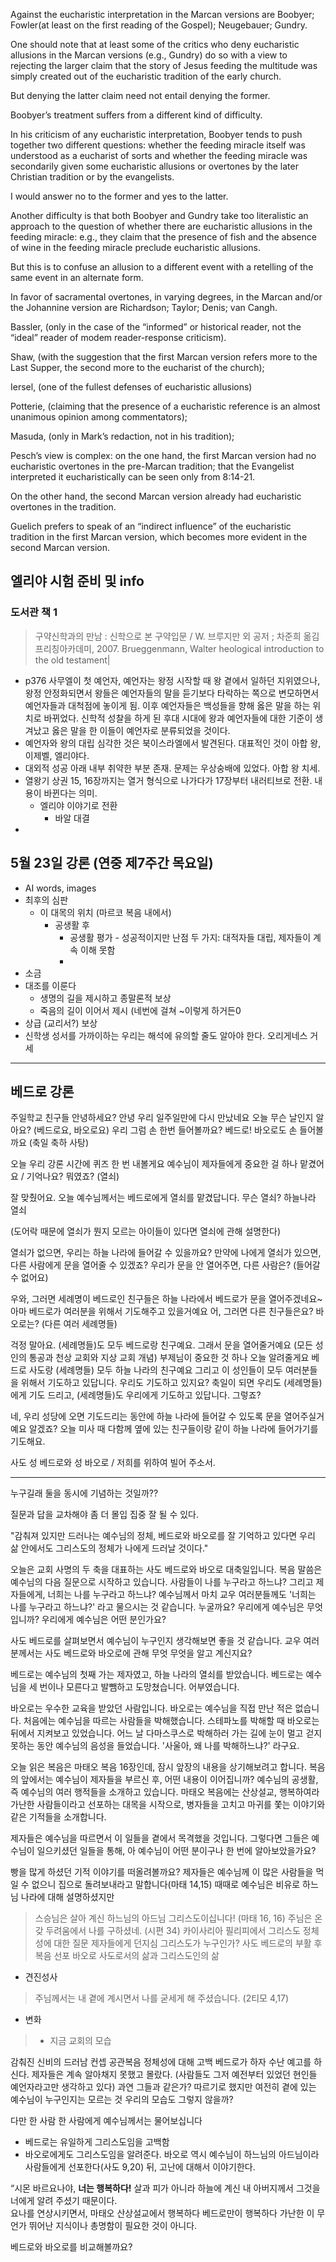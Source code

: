
Against the eucharistic interpretation in the Marcan versions are Boobyer; Fowler(at least on the first reading of the Gospel); Neugebauer; Gundry. 

One should note that at least some of the critics who deny eucharistic allusions in the Marcan versions (e.g., Gundry) do so with a view to rejecting the larger claim that the story of Jesus feeding the multitude was simply created out of the eucharistic tradition of the early church. 

But denying the latter claim need not entail denying the former.

Boobyer’s treatment suffers from a different kind of difficulty. 

In his criticism of any eucharistic interpretation, Boobyer tends to push together two different questions: whether the feeding miracle itself was understood as a eucharist of sorts and whether the feeding miracle was secondarily given some eucharistic allusions or overtones by the later Christian tradition or by the evangelists. 

I would answer no to the former and yes to the latter. 

Another difficulty is that both Boobyer and Gundry take too literalistic an approach to the question of whether there are eucharistic allusions in the feeding miracle: e.g., they claim that the presence of fish and the absence of wine in the feeding miracle preclude eucharistic allusions. 

But this is to confuse an allusion to a different event with a retelling of the same event in an alternate form.

In favor of sacramental overtones, in varying degrees, in the Marcan and/or the Johannine version are Richardson; Taylor; Denis; van Cangh.

Bassler, (only in the case of the “informed” or historical reader, not the “ideal” reader of modem reader-response criticism).

Shaw, (with the suggestion that the first Marcan version
refers more to the Last Supper, the second more to the eucharist of the church);

Iersel, (one of the fullest defenses of eucharistic allusions)

Potterie, (claiming that the presence of a eucharistic reference is an almost unanimous opinion among commentators);

Masuda, (only in Mark’s redaction, not in his tradition);


Pesch’s view is complex: on the one hand, the first Marcan version had no eucharistic overtones in the pre-Marcan tradition; that the Evangelist interpreted it eucharistically can be seen only from 8:14-21.

On the other hand, the second Marcan version already had eucharistic overtones in the tradition. 

Guelich prefers to speak of an “indirect influence” of the eucharistic tradition in the first Marcan version, which becomes more evident in the second Marcan version.


## 엘리야 시험 준비 및 info
### 도서관 책 1 
> 구약신학과의 만남 : 신학으로 본 구약입문 / W. 브루지만 외 공저 ; 차준희 옮김 프리칭아카데미, 2007. Brueggenmann, Walter heological introduction to the old testament|

- p376 사무엘이 첫 예언자, 예언자는 왕정 시작할 때 왕 곁에서 일하던 지위였으나, 왕정 안정화되면서 왕들은 예언자들의 말을 듣기보다 타락하는 쪽으로 변모하면서 예언자들과 대척점에 놓이게 됨. 이후 예언자들은 백성들을 향해 옳은 말을 하는 위치로 바뀌었다. 신학적 성찰을 하게 된 후대 시대에 왕과 예언자들에 대한 기준이 생겨났고 옳은 말을 한 이들이 예언자로 분류되었을 것이다. 
- 예언자와 왕의 대립 심각한 것은 북이스라엘에서 발견된다. 대표적인 것이 아합 왕, 이제벨, 엘리야다.
- 대외적 성공 아래 내부 취약한 부분 존재. 문제는 우상숭배에 있었다. 아합 왕 치세.
- 열왕기 상권 15, 16장까지는 열거 형식으로 나가다가 17장부터 내러티브로 전환. 내용이 바뀐다는 의미.
	- 엘리야 이야기로 전환
		- 바알 대결
- 


## 5월 23일 강론 (연중 제7주간 목요일)
- AI words, images
- 최후의 심판
	- 이 대목의 위치 (마르코 복음 내에서)
		- 공생활 후
			- 공생활 평가 - 성공적이지만 난점 두 가지: 대적자들 대립, 제자들이 계속 이해 못함
			- 
- 소금
- 대조를 이룬다
	- 생명의 길을 제시하고 종말론적 보상
	- 죽음의 길이 이어서 제시 (네번에 걸쳐 ~이렇게 하거든0
- 상급 (교리서?) 보상
- 신학생 성서를 가까이하는 우리는 해석에 유의할 줄도 알아야 한다. 오리게네스 거세






----

## 베드로 강론

주일학교 친구들 안녕하세요? 안녕
우리 일주일만에 다시 만났네요
오늘 무슨 날인지 알아요? (베드로요, 바오로요)
우리 그럼 손 한번 들어볼까요? 베드로! 바오로도 손 들어볼까요
(축일 축하 사탕)

오늘 우리 강론 시간에 퀴즈 한 번 내볼게요
예수님이 제자들에게 중요한 걸 하나 맡겼어요 / 기억나요? 뭐였죠?
(열쇠)

잘 맞췄어요. 오늘 예수님께서는 베드로에게 열쇠를 맡겼답니다.
무슨 열쇠? 하늘나라 열쇠

(도어락 때문에 열쇠가 뭔지 모르는 아이들이 있다면 열쇠에 관해 설명한다)

열쇠가 없으면, 우리는 하늘 나라에 들어갈 수 있을까요?
만약에 나에게 열쇠가 있으면, 다른 사람에게 문을 열어줄 수 있겠죠?
우리가 문을 안 열어주면, 다른 사람은? (들어갈 수 없어요)

우와, 그러면 세례명이 베드로인 친구들은 하늘 나라에서 베드로가 문을 열어주겠네요~
아마 베드로가 여러분을 위해서 기도해주고 있을거예요
어, 그러면 다른 친구들은요? 바오로는?
(다른 여러 세례명들)

걱정 말아요. (세례명들)도 모두 베드로랑 친구예요. 그래서 문을 열어줄거예요
(모든 성인의 통공과 천상 교회와 지상 교회 개념)
부제님이 중요한 것 하나 오늘 알려줄게요
베드로 사도랑 (세례명들) 모두 하늘 나라의 친구예요
그리고 이 성인들이 모두 여러분들을 위해서 기도하고 있답니다.
우리도 기도하고 있지요? 축일이 되면 우리도 (세례명들) 에게 기도 드리고,
(세례명들)도 우리에게 기도하고 있답니다. 그렇죠?

네, 우리 성당에 오면 기도드리는 동안에
하늘 나라에 들어갈 수 있도록 문을 열어주실거예요
알겠죠? 오늘 미사 때 다함께 옆에 있는 친구들이랑 같이 하늘 나라에 들어가기를 기도해요.

사도 성 베드로와 성 바오로 / 저희를 위하여 빌어 주소서.

----

누구길래 둘을 동시에 기념하는 것일까??


질문과 답을 교차해야 좀 더 몰입 집중 잘 될 수 있다.



"감춰져 있지만 드러나는 예수님의 정체,
베드로와 바오로를 잘 기억하고 있다면
우리 삶 안에서도 그리스도의 정체가 나에게 드러날 것이다."


오늘은 교회 사명의 두 축을 대표하는 사도 베드로와 바오로 대축일입니다. 복음 말씀은 예수님의 다음 질문으로 시작하고 있습니다. 사람들이 나를 누구라고 하느냐? 그리고 제자들에게, 너희는 나를 누구라고 하느냐?
예수님께서 마치 교우 여러분들께도 '너희는 나를 누구라고 하느냐?' 라고 물으시는 것 같습니다.
누굴까요? 우리에게 예수님은 무엇입니까? 우리에게 예수님은 어떤 분인가요?

사도 베드로를 살펴보면서 예수님이 누구인지 생각해보면 좋을 것 같습니다.
교우 여러분께서는 사도 베드로와 바오로에 관해 무엇 무엇을 알고 계신지요?

베드로는 예수님의 첫째 가는 제자였고, 하늘 나라의 열쇠를 받았습니다. 베드로는 예수님을 세 번이나 모른다고 발뺌하고 도망쳤습니다. 어부였습니다.

바오로는 우수한 교육을 받았던 사람입니다. 바오로는 예수님을 직접 만난 적은 없습니다. 처음에는 예수님을 따르는 사람들을 박해했습니다. 스테파노를 박해할 때 바오로는 뒤에서 지켜보고 있었습니다. 어느 날 다마스쿠스로 박해하러 가는 길에 눈이 멀고 걷지 못하는 동안 예수님의 음성을 들었습니다. '사울아, 왜 나를 박해하느냐?' 라구요.

오늘 읽은 복음은 마태오 복음 16장인데, 잠시 앞장의 내용을 상기해보려고 합니다.
복음의 앞에서는 예수님이 제자들을 부르신 후, 어떤 내용이 이어집니까? 예수님의 공생활, 즉 예수님의 여러 행적들을 소개하고 있습니다. 마태오 복음에는 산상설교, 행복하여라 가난한 사람들이라고 선포하는 대목을 시작으로, 병자들을 고치고 마귀를 쫓는 이야기와 같은 기적들을 소개합니다. 

제자들은 예수님을 따르면서 이 일들을 곁에서 목격했을 것입니다.
그렇다면 그들은 예수님이 일으키셨던 일들을 통해, 아 예수님이 어떤 분이구나 한 번에 알아보았을가요?

빵을 많게 하셨던 기적 이야기를 떠올려볼까요? 제자들은 예수님께 이 많은 사람들을 먹일 수 없으니 집으로 돌려보내라고 말합니다(마태 14,15)
때때로 예수님은 비유로 하느님 나라에 대해 설명하셨지만 



> 스승님은 살아 계신 하느님의 아드님 그리스도이십니다! (마태 16, 16)
> 주님은 온갖 두려움에서 나를 구하셨네. (시편 34)
카이사리아 필리피에서 그리스도 정체성에 대한 질문 제자들에게 던지심
그리스도가 누구인가?
사도 베드로의 부활 후 복음 선포
바오로
사도로서의 삶과
그리스도인의 삶
- 견진성사
> 주님께서는 내 곁에 계시면서 나를 굳세게 해 주셨습니다. (2티모 4,17) 
- 변화
> 	- 지금 교회의 모습

감춰진 신비의 드러남 컨셉 공관복음
정체성에 대해 고백 베드로가 하자
수난 예고를 하신다.
제자들은 계속 알아채지 못했고 몰랐다. (사람들도 그저 예전부터 있었던 현인들 예언자라고만 생각하고 있다) 과연 그들과 같은가?
따르기로 했지만 여전히 곁에 있는 예수님이 누구인지는 모르는 것
우리의 모습도 그렇지 않을까?

다만 한 사람 한 사람에게 예수님께서는 물어보십니다

- 베드로는 유일하게 그리스도임을 고백함
- 바오로에게도 그리스도임을 알려준다. 바오로 역시 예수님이 하느님의 아드님이라 사람들에게 선포한다(사도 9,20) 뒤, 고난에 대해서 이야기한다.

“시몬 바르요나야, **너는 행복하다!**
살과 피가 아니라 하늘에 계신 내 아버지께서 그것을 너에게 알려 주셨기 때문이다.  
요나를 연상시키면서, 마태오 산상설교에서 행복하다
베드로만이 행복하다 가난한 이
무언가 뛰어난 지식이나 총명함이 필요한 것이 아니다. 


베드로와 바오로를 비교해볼까요?


